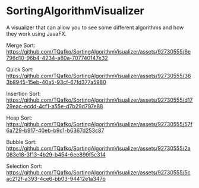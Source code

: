 # SortingAlgorithmVisualizer

A visualizer that can allow you to see some different algorithms and how they work using JavaFX.

Merge Sort:
https://github.com/TQafko/SortingAlgorithmVisualizer/assets/92730555/6e796d10-96b4-4234-a80a-707740147e32

Quick Sort:
https://github.com/TQafko/SortingAlgorithmVisualizer/assets/92730555/363b8945-15eb-40a5-93cf-67fd377a5980

Insertion Sort:
https://github.com/TQafko/SortingAlgorithmVisualizer/assets/92730555/d1729eac-ecdd-4cf1-a55e-d7b29d797e88

Heap Sort:
https://github.com/TQafko/SortingAlgorithmVisualizer/assets/92730555/57f6a729-b917-40eb-b9c1-b6367d253c87

Bubble Sort:
https://github.com/TQafko/SortingAlgorithmVisualizer/assets/92730555/2a083e18-3f13-4b29-b454-6ee899f5c314

Selection Sort:
https://github.com/TQafko/SortingAlgorithmVisualizer/assets/92730555/5cac212f-a393-4ce6-bb03-94412e1a347b
